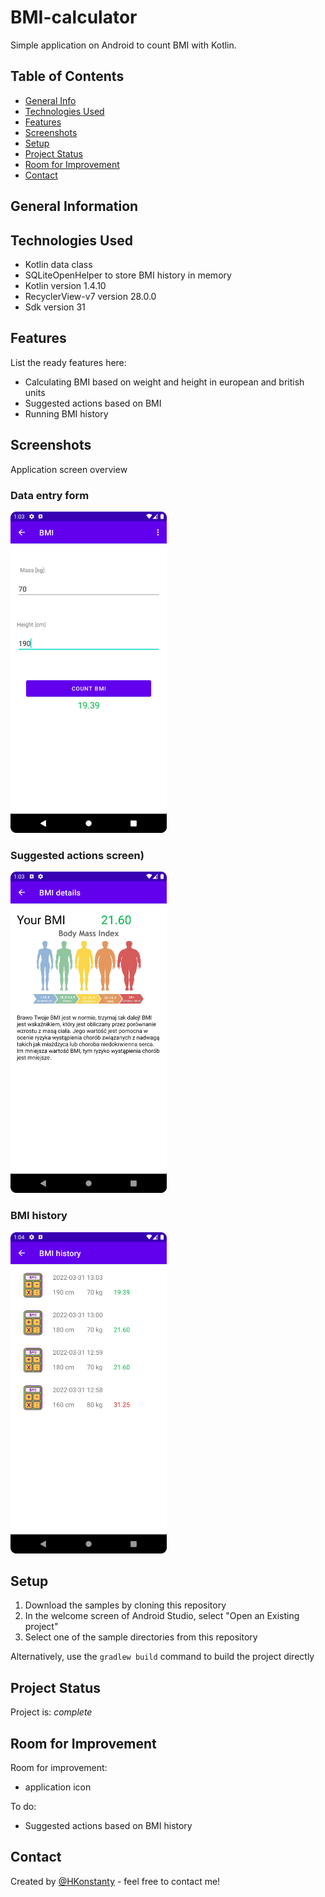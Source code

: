 # BMI-calculator
Simple application on Android to count BMI with Kotlin.

## Table of Contents
* [General Info](#general-information)
* [Technologies Used](#technologies-used)
* [Features](#features)
* [Screenshots](#screenshots)
* [Setup](#setup)
* [Project Status](#project-status)
* [Room for Improvement](#room-for-improvement)
* [Contact](#contact)


## General Information



## Technologies Used
- Kotlin data class
- SQLiteOpenHelper to store BMI history in memory
- Kotlin version 1.4.10
- RecyclerView-v7 version 28.0.0
- Sdk version 31


## Features
List the ready features here:
- Calculating BMI based on weight and height in european and british units
- Suggested actions based on BMI
- Running BMI history


## Screenshots
Application screen overview

### Data entry form
<p align="left">
	<img src="./screenshot/Screenshot_calculator.png" width="250">
</p>

### Suggested actions screen)
<p align="left">
	<img src="./screenshot/Screenshot_details.png" width="250">
</p>

### BMI history
<p align="left">
	<img src="./screenshot/Screenshot_history.png" width="250">
</p>


## Setup
1. Download the samples by cloning this repository
2. In the welcome screen of Android Studio, select "Open an Existing project"
3. Select one of the sample directories from this repository

Alternatively, use the `gradlew build` command to build the project directly


## Project Status
Project is: _complete_


## Room for Improvement
Room for improvement:
- application icon

To do:
- Suggested actions based on BMI history


## Contact
Created by [@HKonstanty](https://github.com/HKonstanty/HKonstanty) - feel free to contact me!